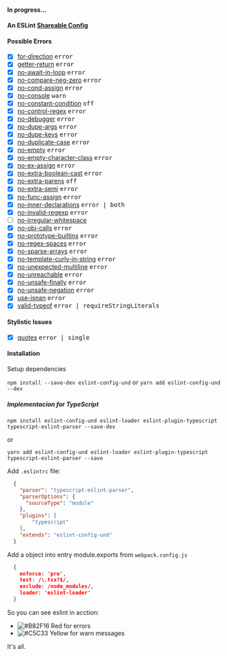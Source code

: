 #### In progress...

#### An ESLint [Shareable Config](http://eslint.org/docs/developer-guide/shareable-configs)

#### Possible Errors

- [x] [for-direction](https://eslint.org/docs/rules/for-direction) <kbd>error</kbd>
- [x] [getter-return](https://eslint.org/docs/rules/getter-return) <kbd>error</kbd>
- [x] [no-await-in-loop](https://eslint.org/docs/rules/no-await-in-loop) <kbd>error</kbd>
- [x] [no-compare-neg-zero](https://eslint.org/docs/rules/no-compare-neg-zero) <kbd>error</kbd>
- [x] [no-cond-assign](https://eslint.org/docs/rules/no-cond-assign) <kbd>error</kbd>
- [x] [no-console](https://eslint.org/docs/rules/no-console) <kbd>warn</kbd>
- [x] [no-constant-condition](https://eslint.org/docs/rules/no-constant-condition) <kbd>off</kbd>
- [x] [no-control-regex](https://eslint.org/docs/rules/no-control-regex) <kbd>error</kbd>
- [x] [no-debugger](https://eslint.org/docs/rules/no-debugger) <kbd>error</kbd>
- [x] [no-dupe-args](https://eslint.org/docs/rules/no-dupe-args) <kbd>error</kbd>
- [x] [no-dupe-keys](https://eslint.org/docs/rules/no-dupe-keys) <kbd>error</kbd>
- [x] [no-duplicate-case](https://eslint.org/docs/rules/no-duplicate-case) <kbd>error</kbd>
- [x] [no-empty](https://eslint.org/docs/rules/no-empty) <kbd>error</kbd>
- [x] [no-empty-character-class](https://eslint.org/docs/rules/no-empty-character-class) <kbd>error</kbd>
- [x] [no-ex-assign](https://eslint.org/docs/rules/no-ex-assign) <kbd>error</kbd>
- [x] [no-extra-boolean-cast](https://eslint.org/docs/rules/no-extra-boolean-cast) <kbd>error</kbd>
- [x] [no-extra-parens](https://eslint.org/docs/rules/no-extra-parens) <kbd>off</kbd>
- [x] [no-extra-semi](https://eslint.org/docs/rules/no-extra-semi) <kbd>error</kbd>
- [x] [no-func-assign](https://eslint.org/docs/rules/no-func-assign) <kbd>error</kbd>
- [x] [no-inner-declarations](https://eslint.org/docs/rules/no-inner-declarations) <kbd>error | both</kbd>
- [x] [no-invalid-regexp](https://eslint.org/docs/rules/no-invalid-regexp) <kbd>error</kbd>
- [ ] [no-irregular-whitespace](https://eslint.org/docs/rules/no-irregular-whitespace)
- [x] [no-obj-calls](https://eslint.org/docs/rules/no-obj-calls) <kbd>error</kbd>
- [x] [no-prototype-builtins](https://eslint.org/docs/rules/no-prototype-builtins) <kbd>error</kbd>
- [x] [no-regex-spaces](https://eslint.org/docs/rules/no-regex-spaces) <kbd>error</kbd>
- [x] [no-sparse-arrays](https://eslint.org/docs/rules/no-sparse-arrays) <kbd>error</kbd>
- [x] [no-template-curly-in-string](https://eslint.org/docs/rules/no-template-curly-in-string) <kbd>error</kbd>
- [x] [no-unexpected-multiline](https://eslint.org/docs/rules/no-unexpected-multiline) <kbd>error</kbd>
- [x] [no-unreachable](https://eslint.org/docs/rules/no-unreachable) <kbd>error</kbd>
- [x] [no-unsafe-finally](https://eslint.org/docs/rules/no-unsafe-finally) <kbd>error</kbd>
- [x] [no-unsafe-negation](https://eslint.org/docs/rules/no-unsafe-negation) <kbd>error</kbd>
- [x] [use-isnan](https://eslint.org/docs/rules/use-isnan) <kbd>error</kbd>
- [x] [valid-typeof](https://eslint.org/docs/rules/valid-typeof) <kbd>error | requireStringLiterals</kbd>

#### Stylistic Issues

- [x] [quotes](https://eslint.org/docs/rules/quotes) <kbd>error | single</kbd>

#### Installation

  Setup dependencies

  `npm install --save-dev eslint-config-und` or `yarn add eslint-config-und --dev`

  ##### Implementacion for TypeScript

  `npm install eslint-config-und eslint-loader eslint-plugin-typescript typescript-eslint-parser --save-dev`

  or

  `yarn add eslint-config-und eslint-loader eslint-plugin-typescript typescript-eslint-parser --save`

  Add `.eslintrc` file:

```json
  {
    "parser": "typescript-eslint-parser",
    "parserOptions": {
      "sourceType": "module"
    },
    "plugins": [
        "typescript"
    ],
    "extends": "eslint-config-und"
  }
```

  Add a object into entry module.exports from `webpack.config.js` 

```json
  {
    enforce: 'pre',
    test: /\.tsx?$/,
    exclude: /node_modules/,
    loader: 'eslint-loader'
  }
```

So you can see eslint in acction:

- ![#B82F16](https://placehold.it/15/B82F16/000000?text=+) Red for errors
- ![#C5C33](https://placehold.it/15/C5C33/000000?text=+) Yellow for warn messages

It's all.